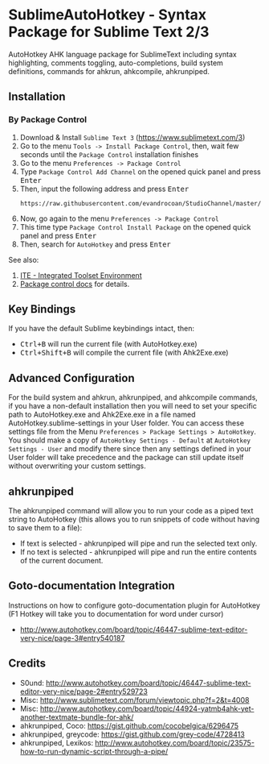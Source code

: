 # SublimeAutoHotkey - Syntax Package for Sublime Text 2/3
AutoHotkey AHK language package for SublimeText including syntax highlighting, comments toggling, auto-completions, build system definitions, commands for ahkrun, ahkcompile, ahkrunpiped.


## Installation

### By Package Control

1. Download & Install `Sublime Text 3` (https://www.sublimetext.com/3)
1. Go to the menu `Tools -> Install Package Control`, then,
   wait few seconds until the `Package Control` installation finishes
1. Go to the menu `Preferences -> Package Control`
1. Type `Package Control Add Channel` on the opened quick panel and press <kbd>Enter</kbd>
1. Then, input the following address and press <kbd>Enter</kbd>
   ```
   https://raw.githubusercontent.com/evandrocoan/StudioChannel/master/channel.json
   ```
1. Now, go again to the menu `Preferences -> Package Control`
1. This time type `Package Control Install Package` on the opened quick panel and press <kbd>Enter</kbd>
1. Then, search for `AutoHotkey` and press <kbd>Enter</kbd>

See also:
1. [ITE - Integrated Toolset Environment](https://github.com/evandrocoan/ITE)
1. [Package control docs](https://packagecontrol.io/docs/usage) for details.


## Key Bindings
If you have the default Sublime keybindings intact, then:
* <kbd>Ctrl+B</kbd> will run the current file (with AutoHotkey.exe)
* <kbd>Ctrl+Shift+B</kbd> will compile the current file (with Ahk2Exe.exe)

## Advanced Configuration
For the build system and ahkrun, ahkrunpiped, and ahkcompile commands, if you have a non-default installation then you will need to set your specific path to AutoHotkey.exe and Ahk2Exe.exe in a file named AutoHotkey.sublime-settings in your User folder. You can access these settings file from the Menu `Preferences > Package Settings > AutoHotkey`. You should make a copy of `AutoHotkey Settings - Default` at `AutoHotkey Settings - User` and modify there since then any settings defined in your User folder will take precedence and the package can still update itself without overwriting your custom settings.

## ahkrunpiped
The ahkrunpiped command will allow you to run your code as a piped text string to AutoHotkey (this allows you to run snippets of code without having to save them to a file):
* If text is selected - ahkrunpiped will pipe and run the selected text only.
* If no text is selected - ahkrunpiped will pipe and run the entire contents of the current document.

## Goto-documentation Integration
Instructions on how to configure goto-documentation plugin for AutoHotkey (F1 Hotkey will take you to documentation for word under cursor)
* http://www.autohotkey.com/board/topic/46447-sublime-text-editor-very-nice/page-3#entry540187

## Credits
* S0und: http://www.autohotkey.com/board/topic/46447-sublime-text-editor-very-nice/page-2#entry529723
* Misc: http://www.sublimetext.com/forum/viewtopic.php?f=2&t=4008
* Misc: http://www.autohotkey.com/board/topic/44924-yatmb4ahk-yet-another-textmate-bundle-for-ahk/
* ahkrunpiped, Coco: https://gist.github.com/cocobelgica/6296475
* ahkrunpiped, greycode: https://gist.github.com/grey-code/4728413
* ahkrunpiped, Lexikos: http://www.autohotkey.com/board/topic/23575-how-to-run-dynamic-script-through-a-pipe/
